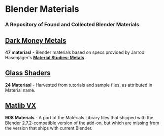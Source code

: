 # Blender Materials
### A Repository of Found and Collected Blender Materials

## [Dark Money Metals](https://github.com/don1138/blender-materials/tree/main/Dark-Money-Metals)
**47 materiasl** - Blender materials based on specs provided by Jarrod Hasenjäger's [**Material Studies: Metals**](https://www.artstation.com/artwork/aL4JR)


## [Glass Shaders](https://github.com/don1138/blender-materials/tree/main/Glass-Shaders)
**24 Materiasl** - Harvested from tutorials and sample files, as attributed in Material name.

## [Matlib VX](https://github.com/don1138/blender-materials/tree/main/Matlib-VX)
**908 Materials** - A port of the Materials Library files that shipped with the Blender 2.7.2-compatible version of the add-on, but which are missing from the version that ships with current Blender.
